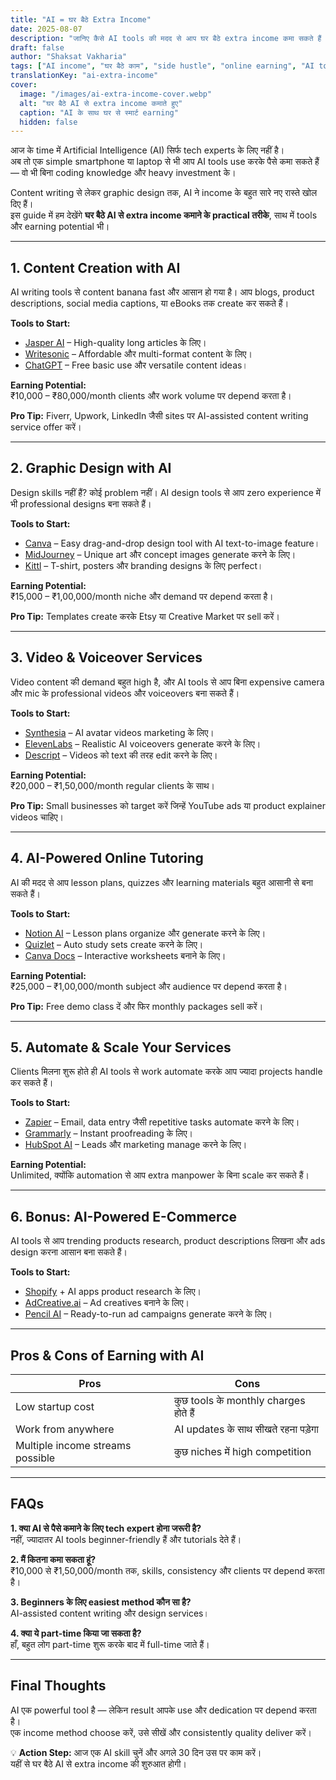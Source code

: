 ```yaml
---
title: "AI = घर बैठे Extra Income"
date: 2025-08-07
description: "जानिए कैसे AI tools की मदद से आप घर बैठे extra income कमा सकते हैं — आसान तरीके, examples और useful tools के साथ।"
draft: false
author: "Shaksat Vakharia"
tags: ["AI income", "घर बैठे काम", "side hustle", "online earning", "AI tools"]
translationKey: "ai-extra-income"
cover:
  image: "/images/ai-extra-income-cover.webp"
  alt: "घर बैठे AI से extra income कमाते हुए"
  caption: "AI के साथ घर से स्मार्ट earning"
  hidden: false
---
```


आज के time में Artificial Intelligence (AI) सिर्फ tech experts के लिए नहीं है।  
अब तो एक simple smartphone या laptop से भी आप AI tools use करके पैसे कमा सकते हैं — वो भी बिना coding knowledge और heavy investment के।

Content writing से लेकर graphic design तक, AI ने income के बहुत सारे नए रास्ते खोल दिए हैं।  
इस guide में हम देखेंगे **घर बैठे AI से extra income कमाने के practical तरीके**, साथ में tools और earning potential भी।

---

## **1. Content Creation with AI**
AI writing tools से content banana fast और आसान हो गया है। आप blogs, product descriptions, social media captions, या eBooks तक create कर सकते हैं।

**Tools to Start:**
- [Jasper AI](#) – High-quality long articles के लिए।
- [Writesonic](#) – Affordable और multi-format content के लिए।
- [ChatGPT](#) – Free basic use और versatile content ideas।

**Earning Potential:**  
₹10,000 – ₹80,000/month clients और work volume पर depend करता है।

**Pro Tip:** Fiverr, Upwork, LinkedIn जैसी sites पर AI-assisted content writing service offer करें।

---

## **2. Graphic Design with AI**
Design skills नहीं हैं? कोई problem नहीं। AI design tools से आप zero experience में भी professional designs बना सकते हैं।

**Tools to Start:**
- [Canva](#) – Easy drag-and-drop design tool with AI text-to-image feature।
- [MidJourney](#) – Unique art और concept images generate करने के लिए।
- [Kittl](#) – T-shirt, posters और branding designs के लिए perfect।

**Earning Potential:**  
₹15,000 – ₹1,00,000/month niche और demand पर depend करता है।

**Pro Tip:** Templates create करके Etsy या Creative Market पर sell करें।

---

## **3. Video & Voiceover Services**
Video content की demand बहुत high है, और AI tools से आप बिना expensive camera और mic के professional videos और voiceovers बना सकते हैं।

**Tools to Start:**
- [Synthesia](#) – AI avatar videos marketing के लिए।
- [ElevenLabs](#) – Realistic AI voiceovers generate करने के लिए।
- [Descript](#) – Videos को text की तरह edit करने के लिए।

**Earning Potential:**  
₹20,000 – ₹1,50,000/month regular clients के साथ।

**Pro Tip:** Small businesses को target करें जिन्हें YouTube ads या product explainer videos चाहिए।

---

## **4. AI-Powered Online Tutoring**
AI की मदद से आप lesson plans, quizzes और learning materials बहुत आसानी से बना सकते हैं।

**Tools to Start:**
- [Notion AI](#) – Lesson plans organize और generate करने के लिए।
- [Quizlet](#) – Auto study sets create करने के लिए।
- [Canva Docs](#) – Interactive worksheets बनाने के लिए।

**Earning Potential:**  
₹25,000 – ₹1,00,000/month subject और audience पर depend करता है।

**Pro Tip:** Free demo class दें और फिर monthly packages sell करें।

---

## **5. Automate & Scale Your Services**
Clients मिलना शुरू होते ही AI tools से work automate करके आप ज्यादा projects handle कर सकते हैं।

**Tools to Start:**
- [Zapier](#) – Email, data entry जैसी repetitive tasks automate करने के लिए।
- [Grammarly](#) – Instant proofreading के लिए।
- [HubSpot AI](#) – Leads और marketing manage करने के लिए।

**Earning Potential:**  
Unlimited, क्योंकि automation से आप extra manpower के बिना scale कर सकते हैं।

---

## **6. Bonus: AI-Powered E-Commerce**
AI tools से आप trending products research, product descriptions लिखना और ads design करना आसान बना सकते हैं।

**Tools to Start:**
- [Shopify](#) + AI apps product research के लिए।
- [AdCreative.ai](#) – Ad creatives बनाने के लिए।
- [Pencil AI](#) – Ready-to-run ad campaigns generate करने के लिए।

---

## **Pros & Cons of Earning with AI**

| Pros | Cons |
|------|------|
| Low startup cost | कुछ tools के monthly charges होते हैं |
| Work from anywhere | AI updates के साथ सीखते रहना पड़ेगा |
| Multiple income streams possible | कुछ niches में high competition |

---

## **FAQs**
**1. क्या AI से पैसे कमाने के लिए tech expert होना जरूरी है?**  
नहीं, ज्यादातर AI tools beginner-friendly हैं और tutorials देते हैं।

**2. मैं कितना कमा सकता हूं?**  
₹10,000 से ₹1,50,000/month तक, skills, consistency और clients पर depend करता है।

**3. Beginners के लिए easiest method कौन सा है?**  
AI-assisted content writing और design services।

**4. क्या ये part-time किया जा सकता है?**  
हाँ, बहुत लोग part-time शुरू करके बाद में full-time जाते हैं।

---

## **Final Thoughts**
AI एक powerful tool है — लेकिन result आपके use और dedication पर depend करता है।  
एक income method choose करें, उसे सीखें और consistently quality deliver करें।

💡 **Action Step:** आज एक AI skill चुनें और अगले 30 दिन उस पर काम करें।  
यहीं से घर बैठे AI से extra income की शुरुआत होगी।
